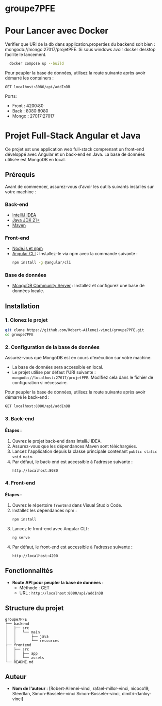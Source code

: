 # groupe7PFE

# Pour Lancer avec Docker
Verifier que URI de la db dans application.properties du backend soit bien : mongodb://mongo:27017/projetPFE.
Si sous windows avoir docker desktop facilite le lancement.
```bash
  docker compose up --build
  ```

Pour peupler la base de données, utilisez la route suivante après avoir démarré les containers :
```bash
GET localhost:8080/api/addInDB
```
Ports:
   - Front : 4200:80
   - Back : 8080:8080
   - Mongo : 27017:27017

# Projet Full-Stack Angular et Java

Ce projet est une application web full-stack comprenant un front-end développé avec Angular et un back-end en Java. La base de données utilisée est MongoDB en local.

## Prérequis

Avant de commencer, assurez-vous d'avoir les outils suivants installés sur votre machine :

### Back-end
- [IntelliJ IDEA](https://www.jetbrains.com/idea/)
- [Java JDK 21+](https://www.oracle.com/java/technologies/downloads/)
- [Maven](https://maven.apache.org/)

### Front-end
- [Node.js et npm](https://nodejs.org/)
- [Angular CLI](https://angular.io/cli) : Installez-le via npm avec la commande suivante :
  ```bash
  npm install -g @angular/cli
  ```

### Base de données
- [MongoDB Community Server](https://www.mongodb.com/try/download/community) : Installez et configurez une base de données locale.

## Installation

### 1. Clonez le projet

```bash
git clone https://github.com/Robert-Ailenei-vinci/groupe7PFE.git
cd groupe7PFE
```

### 2. Configuration de la base de données

Assurez-vous que MongoDB est en cours d'exécution sur votre machine.

- La base de données sera accessible en local.
- Le projet utilise par défaut l'URI suivante : `mongodb://localhost:27017/projetPFE`. Modifiez cela dans le fichier de configuration si nécessaire.

Pour peupler la base de données, utilisez la route suivante après avoir démarré le back-end :
```bash
GET localhost:8080/api/addInDB
```

### 3. Back-end

#### Étapes :
1. Ouvrez le projet back-end dans IntelliJ IDEA.
2. Assurez-vous que les dépendances Maven sont téléchargées.
3. Lancez l'application depuis la classe principale contenant `public static void main`.
4. Par défaut, le back-end est accessible à l'adresse suivante :
   ```
   http://localhost:8080
   ```

### 4. Front-end

#### Étapes :
1. Ouvrez le répertoire `frontEnd` dans Visual Studio Code.
2. Installez les dépendances npm :
   ```bash
   npm install
   ```
3. Lancez le front-end avec Angular CLI :
   ```bash
   ng serve
   ```
4. Par défaut, le front-end est accessible à l'adresse suivante :
   ```
   http://localhost:4200
   ```

## Fonctionnalités

- **Route API pour peupler la base de données** :
  - Méthode : GET
  - URL : `http://localhost:8080/api/addInDB`

## Structure du projet

```
groupe7PFE
├── backend
│   ├── src
│   │   └── main
│   │       ├── java
│   │       └── resources
├── frontend
│   ├── src
│   │   ├── app
│   │   └── assets  
└── README.md
```

## Auteur

- **Nom de l'auteur** : [Robert-Ailenei-vinci, rafael-millor-vinci, nicoco19, Steedlan, Simon-Bosseler-vinci
Simon-Bosseler-vinci, dimitri-danloy-vinci]


